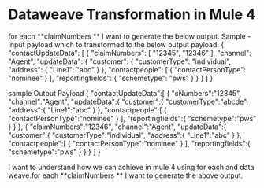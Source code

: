 
# Dataweave Transformation in Mule 4

for each **claimNumbers ** I want to generate the below output.
Sample - Input payload which to transformed to the below output payload.
{
  "contactUpdateData": [
    {
      "claimNumbers": [
        "12345",
        "12346"
      ],
      "channel": "Agent",
      "updateData": {
        "customer": {
          "customerType": "individual",
          "address": {
            "Line1": "abc"
          }
        },
        "contactpeople": [
          {
            "contactPersonType": "nominee"
          }
        ],
        "reportingfields": {
          "schemetype": "pws"
        }
      }
    }
  ]
}

sample Output Payload
{
   "contactUpdateData":[
      {
         "cNumbers":"12345",
         "channel":"Agent",
         "updateData":{
            "customer":{
               "customerType":"abcde",
               "address":{
                  "Line1":"abc"
               }
            },
            "contactpeople":[
               {
                  "contactPersonType":"nominee"
               }
            ],
            "reportingfields":{
               "schemetype":"pws"
            }
         }
      },
      {
         "claimNumbers":"12346",
         "channel":"Agent",
         "updateData":{
            "customer":{
               "customerType":"individual",
               "address":{
                  "Line1":"abc"
               }
            },
            "contactpeople":[
               {
                  "contactPersonType":"nominee"
               }
            ],
            "reportingfields":{
               "schemetype":"pws"
            }
         }
      }
   ]
}

I want to understand how we can achieve in mule 4 using for each and data weave.for each **claimNumbers ** I want to generate the above output.

        
